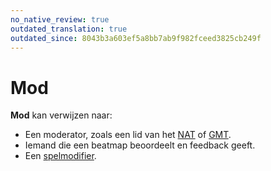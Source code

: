 ```yaml
---
no_native_review: true
outdated_translation: true
outdated_since: 8043b3a603ef5a8bb7ab9f982fceed3825cb249f
---
```


# Mod

**Mod** kan verwijzen naar:

- Een moderator, zoals een lid van het [NAT](/wiki/People/The_Team/Nomination_Assessment_Team) of [GMT](/wiki/People/The_Team/Global_Moderation_Team).
- Iemand die een beatmap beoordeelt en feedback geeft.
- Een [spelmodifier](/wiki/Game_modifier).
